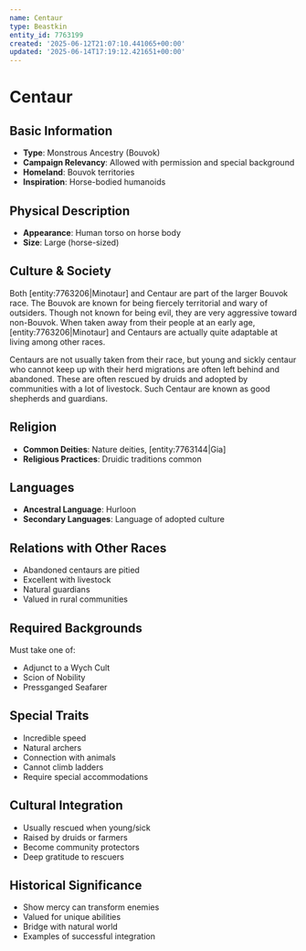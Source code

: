 ```yaml
---
name: Centaur
type: Beastkin
entity_id: 7763199
created: '2025-06-12T21:07:10.441065+00:00'
updated: '2025-06-14T17:19:12.421651+00:00'
---
```


# Centaur

## Basic Information
- **Type**: Monstrous Ancestry (Bouvok)
- **Campaign Relevancy**: Allowed with permission and special background
- **Homeland**: Bouvok territories
- **Inspiration**: Horse-bodied humanoids

## Physical Description
- **Appearance**: Human torso on horse body
- **Size**: Large (horse-sized)

## Culture & Society
Both [entity:7763206|Minotaur] and Centaur are part of the larger Bouvok race. The Bouvok are known for being fiercely territorial and wary of outsiders. Though not known for being evil, they are very aggressive toward non-Bouvok. When taken away from their people at an early age, [entity:7763206|Minotaur] and Centaurs are actually quite adaptable at living among other races.

Centaurs are not usually taken from their race, but young and sickly centaur who cannot keep up with their herd migrations are often left behind and abandoned. These are often rescued by druids and adopted by communities with a lot of livestock. Such Centaur are known as good shepherds and guardians.

## Religion
- **Common Deities**: Nature deities, [entity:7763144|Gia]
- **Religious Practices**: Druidic traditions common

## Languages
- **Ancestral Language**: Hurloon
- **Secondary Languages**: Language of adopted culture

## Relations with Other Races
- Abandoned centaurs are pitied
- Excellent with livestock
- Natural guardians
- Valued in rural communities

## Required Backgrounds
Must take one of:
- Adjunct to a Wych Cult
- Scion of Nobility
- Pressganged Seafarer

## Special Traits
- Incredible speed
- Natural archers
- Connection with animals
- Cannot climb ladders
- Require special accommodations

## Cultural Integration
- Usually rescued when young/sick
- Raised by druids or farmers
- Become community protectors
- Deep gratitude to rescuers

## Historical Significance
- Show mercy can transform enemies
- Valued for unique abilities
- Bridge with natural world
- Examples of successful integration